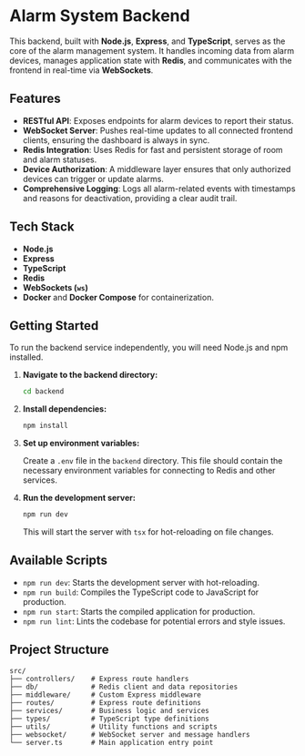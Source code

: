 # Alarm System Backend

This backend, built with **Node.js**, **Express**, and **TypeScript**, serves as the core of the alarm management system. It handles incoming data from alarm devices, manages application state with **Redis**, and communicates with the frontend in real-time via **WebSockets**.

## Features

- **RESTful API**: Exposes endpoints for alarm devices to report their status.
- **WebSocket Server**: Pushes real-time updates to all connected frontend clients, ensuring the dashboard is always in sync.
- **Redis Integration**: Uses Redis for fast and persistent storage of room and alarm statuses.
- **Device Authorization**: A middleware layer ensures that only authorized devices can trigger or update alarms.
- **Comprehensive Logging**: Logs all alarm-related events with timestamps and reasons for deactivation, providing a clear audit trail.

## Tech Stack

- **Node.js**
- **Express**
- **TypeScript**
- **Redis**
- **WebSockets (`ws`)**
- **Docker** and **Docker Compose** for containerization.

## Getting Started

To run the backend service independently, you will need Node.js and npm installed.

1.  **Navigate to the backend directory:**

    ```bash
    cd backend
    ```

2.  **Install dependencies:**

    ```bash
    npm install
    ```

3.  **Set up environment variables:**

    Create a `.env` file in the `backend` directory. This file should contain the necessary environment variables for connecting to Redis and other services.

4.  **Run the development server:**

    ```bash
    npm run dev
    ```

    This will start the server with `tsx` for hot-reloading on file changes.

## Available Scripts

- `npm run dev`: Starts the development server with hot-reloading.
- `npm run build`: Compiles the TypeScript code to JavaScript for production.
- `npm run start`: Starts the compiled application for production.
- `npm run lint`: Lints the codebase for potential errors and style issues.

## Project Structure

```
src/
├── controllers/    # Express route handlers
├── db/             # Redis client and data repositories
├── middleware/     # Custom Express middleware
├── routes/         # Express route definitions
├── services/       # Business logic and services
├── types/          # TypeScript type definitions
├── utils/          # Utility functions and scripts
├── websocket/      # WebSocket server and message handlers
└── server.ts       # Main application entry point
```